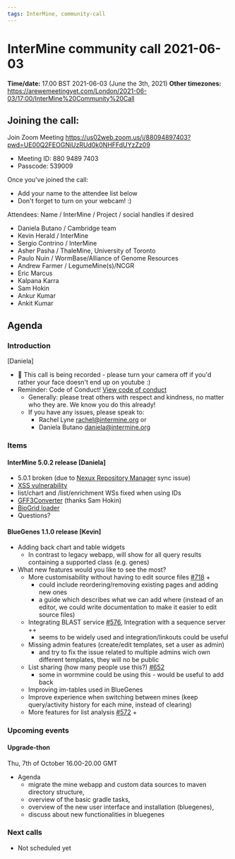 ```yaml
---
tags: InterMine, community-call
---
```


# InterMine community call 2021-06-03

**Time/date:** 17.00 BST 2021-06-03 (June the 3th, 2021)
**Other timezones:** https://arewemeetingyet.com/London/2021-06-03/17:00/InterMine%20Community%20Call


## Joining the call: 
Join Zoom Meeting
https://us02web.zoom.us/j/88094897403?pwd=UE00Q2FEOGNiUzRUd0k0NHFFdUYzZz09

- Meeting ID: 880 9489 7403
- Passcode: 539009 

Once you've joined the call:
- Add your name to the attendee list below 
- Don't forget to turn on your webcam! :) 

Attendees: Name / InterMine / Project / social handles if desired
- Daniela Butano / Cambridge team
- Kevin Herald / InterMine 
- Sergio Contrino / InterMine
- Asher Pasha / ThaleMine, University of Toronto
- Paulo Nuin / WormBase/Alliance of Genome Resources
- Andrew Farmer / LegumeMine(s)/NCGR
- Eric Marcus
- Kalpana Karra
- Sam Hokin
- Ankur Kumar
- Ankit Kumar

## Agenda

### Introduction 
[Daniela]
 - 🎥 This call is being recorded - please turn your camera off if you'd rather your face doesn't end up on youtube :)
 - Reminder: Code of Conduct! [View code of conduct](http://intermine.org/code-of-conduct/)
      - Generally: please treat others with respect and kindness, no matter who they are. We know you do this already! 
      - If you have any issues, please speak to:
        - Rachel Lyne rachel@intermine.org or
        - Daniela Butano daniela@intermine.org

### Items
#### InterMine 5.0.2 release [Daniela]
- 5.0.1 broken (due to [Nexux Repository Manager](https://s01.oss.sonatype.org) sync issue)
- [XSS vulnerability](https://github.com/intermine/intermine/issues/2358)
- list/chart and /list/enrichment WSs fixed when using IDs
- [GFF3Converter](https://github.com/intermine/intermine/issues/2344) (thanks Sam Hokin)
- [BioGrid loader](https://github.com/intermine/intermine/issues/2335)
- Questions?

#### BlueGenes 1.1.0 release [Kevin]
- Adding back chart and table widgets
    - In contrast to legacy webapp, will show for all query results containing a supported class (e.g. genes)
- What new features would you like to see the most?
    - More customisability without having to edit source files [#718](https://github.com/intermine/bluegenes/issues/718) +
        - could include reordering/removing existing pages and adding new ones
        - a guide which describes what we can add where (instead of an editor, we could write documentation to make it easier to edit source files)
    - Integrating BLAST service [#576](https://github.com/intermine/bluegenes/issues/576), Integration with a sequence server ++
        - seems to be widely used and integration/linkouts could be useful
    - Missing admin features (create/edit templates, set a user as admin)
        - and try to fix the issue related to multiple admins wich own different templates, they will no be public
    - List sharing (how many people use this?) [#652](https://github.com/intermine/bluegenes/issues/652)
        - some in wormmine could be using this - would be useful to add back
    - Improving im-tables used in BlueGenes
    - Improve experience when switching between mines (keep query/activity history for each mine, instead of clearing)
    - More features for list analysis [#572](https://github.com/intermine/bluegenes/issues/572) +


### Upcoming events
#### Upgrade-thon
Thu, 7th of October 16.00-20.00 GMT
- Agenda
    - migrate the mine webapp and custom data sources to maven directory structure,
    - overview of the basic gradle tasks,
    - overview of the new user interface and installation (bluegenes),
    - discuss about new functionalities in bluegenes

### Next calls
- Not scheduled yet